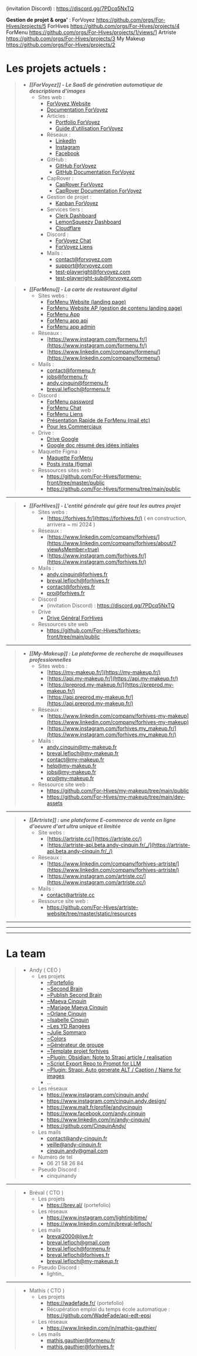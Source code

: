 (invitation Discord) : https://discord.gg/7PDcq5NxTQ

**Gestion de projet & orga'** : 
	ForVoyez
		https://github.com/orgs/For-Hives/projects/5
	ForHives
		https://github.com/orgs/For-Hives/projects/4
	ForMenu
		https://github.com/orgs/For-Hives/projects/1/views/1
	Artriste
		https://github.com/orgs/For-Hives/projects/3
	My Makeup 
		https://github.com/orgs/For-Hives/projects/2
# Les projets actuels :

> - ***[[ForVoyez]] - Le SaaS de génération automatique de descriptions d'images***
> 	- Sites web : 
> 	    - [ForVoyez Website](https://forvoyez.com/)
> 	    - [Documentation ForVoyez](https://doc.forvoyez.com/)
> 	  - Articles :
> 	    - [Portfolio ForVoyez](https://andy-cinquin.fr/portefolio/forvoyez)
> 	    - [Guide d'utilisation ForVoyez](https://andy-cinquin.fr/blog/generer-descriptions-images-alt)
> 	  - Réseaux :
> 	    - [LinkedIn](https://www.linkedin.com/company/forvoyez/)
> 	    - [Instagram](https://www.instagram.com/forvoyez/)
> 	    - [Facebook](https://www.facebook.com/profile.php?id=61560832032568)
> 	  - GitHub :
> 	    - [GitHub ForVoyez](https://github.com/For-Hives/ForVoyez)
> 	    - [GitHub Documentation ForVoyez](https://github.com/For-Hives/ForVoyez-Doc)
> 	  - CapRover :
> 	    - [CapRover ForVoyez](https://captain.beta.andy-cinquin.fr/#/apps/details/forvoyez)
> 	    - [CapRover Documentation ForVoyez](https://captain.beta.andy-cinquin.fr/#/apps/details/forvoyez-doc)
> 	  - Gestion de projet :
> 	    - [Kanban ForVoyez](https://github.com/orgs/For-Hives/projects/5?query=is%3Aopen+sort%3Aupdated-desc)
> 	  - Services tiers :
> 	    - [Clerk Dashboard](https://dashboard.clerk.com/)
> 	    - [LemonSqueezy Dashboard](https://app.lemonsqueezy.com/dashboard)
> 	    - [Cloudflare](https://dash.cloudflare.com/83bfc104d4a2e71a5d8210f2364ee9e4/forvoyez.com)
> 	  - Discord :
> 	    - [ForVoyez Chat](https://discord.gg/NpFFMxED2Z)
> 	    - [ForVoyez Liens](https://discord.gg/aKcrFXDySJ)
> 	  - Mails :
> 	    - contact@forvoyez.com
> 	    - support@forvoyez.com
> 	    - test-playwright@forvoyez.com
> 	    - test-playwright-sub@forvoyez.com


> - ***[[ForMenu]] - La carte de restaurant digital***
> 	- Sites webs : 
> 		- [ForMenu Website (landing page)](https://formenu.fr/)
> 		- [ForMenu Website AP (gestion de contenu landing page)](https://api.formenu.fr/_/)
> 		- [ForMenu App](https://app.formenu.fr/)
> 		- [ForMenu app api](https://formenu.fr/api)
> 		- [ForMenu app admin](https://admin.app.formenu.fr)
> 	- Réseaux : 
> 		- [https://www.instagram.com/formenu.fr/](https://www.instagram.com/formenu.fr/)
> 		- [https://www.linkedin.com/company/formenu/](https://www.linkedin.com/company/formenu/)
> 	- Mails : 
> 		- contact@formenu.fr
> 		- jobs@formenu.fr
> 		- andy.cinquin@formenu.fr
> 		- breval.lefloch@formenu.fr
> 	- Discord : 
> 		- [ForMenu password](https://discord.com/channels/749294142114496646/1094274895120179271)
> 		- [ForMenu Chat](https://discord.com/channels/749294142114496646/902827433932226590)
> 		- [ForMenu Liens](https://discord.com/channels/749294142114496646/912403282926919701)
> 		- [Présentation Rapide de ForMenu (mail etc)](https://discord.com/channels/749294142114496646/990621087081586688)
> 		- [Pour les Commerciaux](https://discord.com/channels/749294142114496646/1094254004336341012)
> 	- Drive : 
> 		- [Drive Google](https://drive.google.com/drive/folders/1CTc2Z1FNPDm4LkfQNnwy-B-fluT7F95J)
> 		- [Google doc résumé des idées initiales](<j'ai mis à jour les différents éléments (typiquement, dans le drive google, https://docs.google.com/document/d/1B2ViOj6rmj5wBKc8lkHxGB6eq3QR0QNDnhmm313nV00/edit )>)
> 	- Maquette Figma : 
> 		- [Maquette ForMenu](https://www.figma.com/file/ZxIj6Kc9QWGo2uBoudSWBA/ForMenu?type=design&mode=design)
> 		- [Posts insta (figma)](https://www.figma.com/file/IQ1wA59xcD3CuyTljnANlm/Comm-insta?type=design&mode=design&t=Sguv3DWWt7yttO1R-1)
> 	- Ressources sites web : 
> 		- https://github.com/For-Hives/formenu-front/tree/master/public
> 		- https://github.com/For-Hives/formenu/tree/main/public

---

> - ***[[ForHives]] - L'entité générale qui gère tout les autres projet***
> 	- Sites webs : 
> 		- [https://forhives.fr/](https://forhives.fr/) ( en construction, arrivera ~ mi 2024 )
> 	- Réseaux : 
> 		- [https://www.linkedin.com/company/forhives/](https://www.linkedin.com/company/forhives/about/?viewAsMember=true)
> 		- [https://www.instagram.com/forhives.fr/](https://www.instagram.com/forhives.fr/)
> 	- Mails : 
> 		- andy.cinquin@forhives.fr
> 		- breval.lefloch@forhives.fr
> 		- contact@forhives.fr
> 		- pro@forhives.fr
> 	- Discord
> 		- (invitation Discord) : https://discord.gg/7PDcq5NxTQ
> 	- Drive 
> 		- [Drive Général ForHives](https://drive.google.com/drive/folders/1RX-5pLdW1AErOgws1PG2m3lUOi6BPXjZ?usp=sharing)
> 	- Ressources site web
> 		- https://github.com/For-Hives/forhives-front/tree/main/public

---

> - ***[[My-Makeup]] : La plateforme de recherche de maquilleuses professionnelles***
> 	- Sites webs : 
> 		- [https://my-makeup.fr/](https://my-makeup.fr/)
> 		- [https://api.my-makeup.fr/](https://api.my-makeup.fr/)
> 		- [https://preprod.my-makeup.fr/](https://preprod.my-makeup.fr/)
> 		- [https://api.preprod.my-makeup.fr/](https://api.preprod.my-makeup.fr/)
> 	- Réseaux : 
> 		- [https://www.linkedin.com/company/forhives-my-makeup](https://www.linkedin.com/company/forhives-my-makeup)
> 		- [https://www.instagram.com/forhives.my_makeup.fr/](https://www.instagram.com/forhives.my_makeup.fr/)
> 	- Mails : 
> 		- andy.cinquin@my-makeup.fr
> 		- breval.lefloch@my-makeup.fr
> 		- contact@my-makeup.fr
> 		- help@my-makeup.fr
> 		- jobs@my-makeup.fr
> 		- pro@my-makeup.fr
> 	- Ressource site web : 
> 		- https://github.com/For-Hives/my-makeup/tree/main/public
> 		- https://github.com/For-Hives/my-makeup/tree/main/dev-assets

---

> - ***[[Artriste]] : une plateforme E-commerce de vente en ligne d'oeuvre d'art ultra unique et limitée***
> 	- Site webs : 
> 		- [https://artriste.cc/](https://artriste.cc/)
> 		- [https://artriste-api.beta.andy-cinquin.fr/_/](https://artriste-api.beta.andy-cinquin.fr/_/)
> 	- Réseaux : 
> 		- [https://www.linkedin.com/company/forhives-artriste/](https://www.linkedin.com/company/forhives-artriste/)
> 		- [https://www.instagram.com/artriste.cc/](https://www.instagram.com/artriste.cc/)
> 	- Mails : 
> 		- contact@artriste.cc
> 	- Ressource site web : 
> 		- https://github.com/For-Hives/artriste-website/tree/master/static/resources


---
---
---

# La team
> - Andy ( CEO )
> 	- Les projets
> 		- [~Portefolio](https://andy-cinquin.fr/)
> 		- [~Second Brain](https://second-brain.andy-cinquin.fr/)
> 		- [~Publish Second Brain](https://publish-second-brain.andy-cinquin.fr/)
> 		- [~Maeva Cinquin](https://cinquin-maeva.com/)
> 		- [~Mariage Maeva Cinquin](https://wedding.cinquin-maeva.com/)
> 		- [~Orlane Cinquin](https://maitresse-nanou.fr/)
> 		- [~Isabelle Cinquin](https://isabelle-cinquin.fr/)
> 		- [~Les YD Rangées](https://lesydrangees.archive.andy-cinquin.fr/)
> 		- [~Julie Sommaro](https://julie-sommaro.com/)
> 		- [~Colors](https://colors.andy-cinquin.fr/)
> 		- [~Générateur de groupe](https://groupes.maitresse-nanou.fr/)
> 		- [~Template projet forhives](https://github.com/For-Hives/forhives-base)
> 		- [~Plugin: Obsidian: Note to Strapi article / realisation](https://github.com/CinquinAndy/notes-to-strapi-export-article-ai)
> 		- [~Script Export Repo to Prompt for LLM](https://github.com/CinquinAndy/export-repository-to-prompt-for-llm)
> 		- [~Plugin: Strapi: Auto generate ALT / Caption / Name for images](https://github.com/CinquinAndy/plugin-auto-alt-caption-title-on-images-ai-enhanced)
> 		- ...
> 	- Les réseaux 
> 		- https://www.instagram.com/cinquin.andy/
> 		- https://www.instagram.com/cinquin.andy.design/
> 		- https://www.malt.fr/profile/andycinquin
> 		- https://www.facebook.com/andy.cinquin
> 		- https://www.linkedin.com/in/andy-cinquin/
> 		- https://github.com/CinquinAndy/
> 	- Les mails 
> 		- contact@andy-cinquin.fr
> 		- veille@andy-cinquin.fr
> 		- cinquin.andy@gmail.com
> 	- Numéro de tel 
> 		- 06 21 58 26 84
> 	- Pseudo Discord : 
> 		- cinquinandy

---

> - Bréval ( CTO )
> 	- Les projets 
> 		- https://brev.al/ (portefolio)
> 	- Les réseaux
> 		- https://www.instagram.com/lightinbitime/
> 		- https://www.linkedin.com/in/breval-lefloch/
> 	- Les mails
> 		- breval2000@live.fr 
> 		- breval.lefloch@gmail.com 
> 		- breval.lefloch@formenu.fr 
> 		- breval.lefloch@forhives.fr
> 		- breval.lefloch@my-makeup.fr
> 	- Pseudo Discord : 
> 		- lightin_

---

> - Mathis ( CTO )
> 	- Les projets 
> 		- https://wadefade.fr/ (portefolio)
> 		- Récupération emploi du temps école automatique : https://github.com/WadeFade/api-edt-epsi
> 	- Les réseaux
> 		- https://www.linkedin.com/in/mathis-gauthier/
> 	- Les mails
> 		- mathis.gauthier@formenu.fr
> 		- mathis.gauthier@forhives.fr


